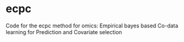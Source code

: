 # ecpc
Code for the ecpc method for omics: Empirical bayes based Co-data learning for Prediction and Covariate selection
